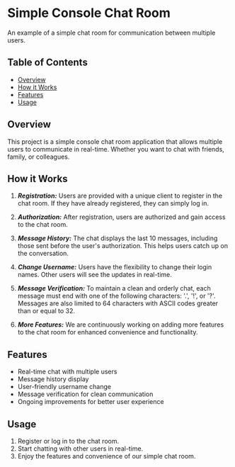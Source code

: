 # Simple Console Chat Room

An example of a simple chat room for communication between multiple users.

## Table of Contents

- [Overview](#overview)
- [How it Works](#how-it-works)
- [Features](#features)
- [Usage](#usage)

## Overview

This project is a simple console chat room application that allows multiple users to communicate in real-time. Whether you want to chat with friends, family, or colleagues.

## How it Works

1. ***Registration:*** Users are provided with a unique client to register in the chat room. If they have already registered, they can simply log in.

2. ***Authorization:*** After registration, users are authorized and gain access to the chat room.

3. ***Message History:*** The chat displays the last 10 messages, including those sent before the user's authorization. This helps users catch up on the conversation.

4. ***Change Username:*** Users have the flexibility to change their login names. Other users will see the updates in real-time.

5. ***Message Verification:*** To maintain a clean and orderly chat, each message must end with one of the following characters: '.', '!', or '?'. Messages are also limited to 64 characters with ASCII codes greater than or equal to 32.

6. ***More Features:*** We are continuously working on adding more features to the chat room for enhanced convenience and functionality.

## Features

- Real-time chat with multiple users
- Message history display
- User-friendly username change
- Message verification for clean communication
- Ongoing improvements for better user experience

## Usage

1. Register or log in to the chat room.
2. Start chatting with other users in real-time.
3. Enjoy the features and convenience of our simple chat room.
